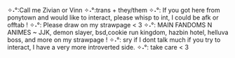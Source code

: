 

✧˖°:Call me Zivian or Vinn
✧˖°:trans + they/them
✧˖°: If you got here from ponytown and would like to interact, please whisp to int, I could be afk or offtab !
✧˖°: Please draw on my strawpage  < 3
✧˖°: MAIN FANDOMS N ANIMES ~ JJK, demon slayer, bsd,cookie run kingdom, hazbin hotel, helluva boss, and more on my strawpage !
✧˖°: sry if I dont talk much if you try to interact, I have a very more introverted side.
✧˖°: take care < 3
